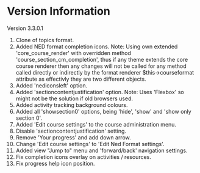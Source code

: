 Version Information
===================
Version 3.3.0.1
  1. Clone of topics format.
  2. Added NED format completion icons.  Note: Using own extended 'core_course_render' with overridden method
     'course_section_cm_completion', thus if any theme extends the core course renderer then any changes will
     not be called for any method called directly or indirectly by the format renderer $this->courseformat attribute
     as effectivly they are two different objects.
  3. Added 'nediconsleft' option.
  4. Added 'sectioncontentjustification' option.  Note: Uses 'Flexbox' so might not be the solution if old browsers used.
  5. Added activity tracking background colours.
  6. Added all 'showsection0' options, being 'hide', 'show' and 'show only section 0'.
  7. Added 'Edit course settings' to the course administration menu.
  8. Disable 'sectioncontentjustification' setting.
  9. Remove 'Your progress' and add down arrow.
 10. Change 'Edit course settings' to 'Edit Ned Format settings'.
 11. Added view "Jump to" menu and 'forward/back' navigation settings.
 12. Fix completion icons overlay on activities / resources.
 13. Fix progress help icon position.